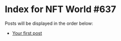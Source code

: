 # Index for NFT World #637
Posts will be displayed in the order below:

- [Your first post](./001-first.md)

